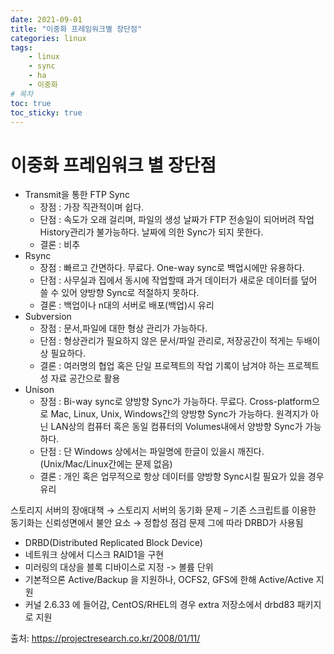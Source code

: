```yaml
---
date: 2021-09-01
title: "이중화 프레임워크별 장단점"
categories: linux
tags:
    - linux
    - sync
    - ha
    - 이중화
# 목차
toc: true
toc_sticky: true
---
```

# **이중화 프레임워크 별 장단점**

- Transmit을 통한 FTP Sync
    - 장점 : 가장 직관적이며 쉽다.
    - 단점 : 속도가 오래 걸리며, 파일의 생성 날짜가 FTP 전송일이 되어버려 작업 History관리가 불가능하다. 날짜에 의한 Sync가 되지 못한다.
    - 결론 : 비추
- Rsync
    - 장점 : 빠르고 간면하다. 무료다. One-way sync로 백업시에만 유용하다.
    - 단점 : 사무실과 집에서 동시에 작업할때 과거 데이터가 새로운 데이터를 덮어 쓸 수 있어 양방향 Sync로 적절하지 못하다.
    - 결론 : 백업이나 n대의 서버로 배포(백업)시 유리
- Subversion
    - 장점 : 문서,파일에 대한 형상 관리가 가능하다.
    - 단점 : 형상관리가 필요하지 않은 문서/파일 관리로, 저장공간이 적게는 두배이상 필요하다.
    - 결론 : 여러명의 협업 혹은 단일 프로젝트의 작업 기록이 남겨야 하는 프로젝트성 자료 공간으로 활용
- Unison
    - 장점 : Bi-way sync로 양방향 Sync가 가능하다. 무료다. Cross-platform으로 Mac, Linux, Unix, Windows간의 양방향 Sync가 가능하다. 원격지가 아닌 LAN상의 컴퓨터 혹은 동일 컴퓨터의 Volumes내에서 양방향 Sync가 가능하다.
    - 단점 : 단 Windows 상에서는 파일명에 한글이 있을시 깨진다. (Unix/Mac/Linux간에는 문제 없음)
    - 결론 : 개인 혹은 업무적으로 항상 데이터를 양방향 Sync시킬 필요가 있을 경우 유리

스토리지 서버의 장애대책 → 스토리지 서버의 동기화 문제 – 기존 스크립트를 이용한 동기화는 신뢰성면에서 불안 요소 → 정합성 점검 문제 그에 따라 DRBD가 사용됨

- DRBD(Distributed Replicated Block Device)
- 네트워크 상에서 디스크 RAID1을 구현
- 미러링의 대상을 블록 디바이스로 지정 -> 볼륨 단위
- 기본적으론 Active/Backup 을 지원하나, OCFS2, GFS에 한해 Active/Active 지원
- 커널 2.6.33 에 들어감, CentOS/RHEL의 경우 extra 저장소에서 drbd83 패키지로 지원

출처: https://projectresearch.co.kr/2008/01/11/
